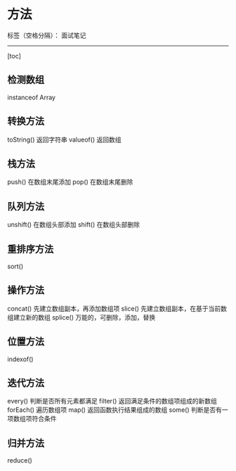 ﻿# 方法

标签（空格分隔）： 面试笔记

---

[toc]
## 检测数组
instanceof Array

## 转换方法
toString() 返回字符串
valueof()  返回数组

## 栈方法
push() 在数组末尾添加
pop()  在数组末尾删除

## 队列方法
unshift() 在数组头部添加
shift() 在数组头部删除

## 重排序方法
sort()

## 操作方法
concat() 先建立数组副本，再添加数组项
slice() 先建立数组副本，在基于当前数组建立新的数组
splice() 万能的，可删除，添加，替换

## 位置方法
indexof()

## 迭代方法
every() 判断是否所有元素都满足
filter() 返回满足条件的数组项组成的新数组
forEach() 遍历数组项
map() 返回函数执行结果组成的数组
some() 判断是否有一项数组项符合条件

## 归并方法
reduce() 

